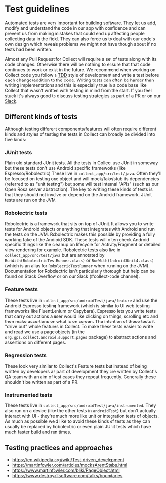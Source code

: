 # Test guidelines

Automated tests are very important for building software. They let us add, modify and understand the code in our app with confidence and can prevent us from making mistakes that could end up affecting people collecting data in the field. They can also force us to deal with our code's own design which reveals problems we might not have though about if no tests had been written.

Almost any Pull Request for Collect will require a set of tests along with its code changes. Otherwise there will be nothing to ensure that that code continues to work or exist in the future. We recommend when working on Collect code you follow a [TDD](https://en.wikipedia.org/wiki/Test-driven_development) style of development and write a test before each change/addition to the code. Writing tests can often be harder than writing implementations and this is especially true in a code base like Collect that wasn't written with testing in mind from the start. If you feel stuck it's always good to discuss testing strategies as part of a PR or on our [Slack](https://slack.getodk.org/).

## Different kinds of tests

Although testing different components/features will often require different kinds and styles of testing the tests in Collect can broadly be divided into five kinds:

### JUnit tests

Plain old standard JUnit tests. All the tests in Collect use JUnit in someway but these tests don't use Android specific frameworks (like Espresso/Robolectric) These live in `collect_app/src/test/java`. Often they'll be focused on testing one object and will mock/fake/stub its dependencies (referred to as "unit testing") but some will test internal "APIs" (such as our Open Rosa server abstraction). The key to writing these kinds of tests is that they should not involve or depend on the Android framework. JUnit tests are run on the JVM.

### Robolectric tests

Robolectric is a framework that sits on top of JUnit. It allows you to write tests for Android objects or anything that integrates with Android and run the tests on the JVM. Robolectric makes this possible by providing a fully working fake of the Android SDK. These tests will often check Android specific things like the cleanup on lifecycle for Activity/Fragment or detailed view rendering for example. Robolectric tests also live in `collect_app/src/test/java` but are annotated by `RunWith(RobolectricTestRunner.class)` or `RunWith(AndroidJUnit4.class)` (which is an alias for `RobolecricTestRunner` when running on the JVM). Documentation for Robolectric isn't particularly thorough but help can be found on Stack Overflow or on our Slack (#collect-code channel).

### Feature tests

These tests live in `collect_app/src/androidTest/java/feature` and use the Android Espresso testing framework (which is similar to UI web testing frameworks like FluentLenium or Capybara). Espresso lets you write tests that carry out actions a user would like clicking on things, scrolling etc and then make assertions on what is on screen. The intention of these tests it "drive out" whole features in Collect. To make these tests easier to write and read we use a page objects (in the `org.gps.collect.android.support.pages` package) to abstract actions and assertions on different pages.

### Regression tests

These look very similar to Collect's Feature tests but instead of being written by developers as part of development they are written by Collect's QA team with an aim of test cases they repeat frequently. Generally these shouldn't be written as part of a PR.

### Instrumented tests

These tests live in `collect_app/src/androidTest/java/instrumented`. They also run on a device (like the other tests in `androidTest`) but don't actually interact with UI - they're much more like unit or integration tests of objects. As much as possible we'd like to avoid these kinds of tests as they can usually be replaced by Robolectric or even plain JUnit tests which have much faster build and run times.

## Testing practices and approaches

* https://en.wikipedia.org/wiki/Test-driven_development
* https://martinfowler.com/articles/mocksArentStubs.html
* https://www.martinfowler.com/bliki/PageObject.html
* https://www.destroyallsoftware.com/talks/boundaries